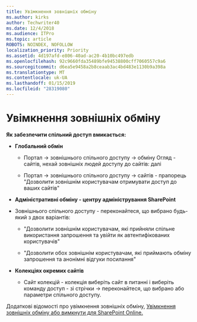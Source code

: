 ```yaml
---
title: Увімкнення зовнішніх обміну
ms.author: kirks
author: Techwriter40
ms.date: 12/4/2018
ms.audience: ITPro
ms.topic: article
ROBOTS: NOINDEX, NOFOLLOW
localization_priority: Priority
ms.assetid: 4d197afd-e806-40ad-ac20-4b10bc497edb
ms.openlocfilehash: 92c9660fda35489bfe94538800cff7060557c9a6
ms.sourcegitcommit: d6ea5e9458a2b8ceaab3ac4bd483e1130b9a398a
ms.translationtype: MT
ms.contentlocale: uk-UA
ms.lasthandoff: 01/15/2019
ms.locfileid: "28319080"
---
```

# <a name="enable-external-sharing"></a>Увімкнення зовнішніх обміну

 **Як забезпечити спільний доступ вмикається:**
  
- **Глобальний обмін**
    
  - Портал -\> зовнішнього спільного доступу -\> обміну Огляд - сайтів, нехай зовнішніх людей доступу до сайтів: далі
    
  - Портал -\> зовнішнього спільного доступу -\> сайтів - прапорець "Дозволити зовнішнім користувачам отримувати доступ до ваших сайтів"
    
- **Адміністративні обміну - центру адміністрування SharePoint**
    
- Зовнішнього спільного доступу - переконайтеся, що вибрано будь-який з двох варіантів:
    
  - "Дозволити зовнішнім користувачам, які прийняли спільне використання запрошення та увійти як автентифікованих користувачів"
    
  - "Дозволити обох зовнішнім користувачам, які приймають обміну запрошення та анонімні відгуки посилання"
    
- **Колекціях окремих сайтів**
    
  - Сайт колекцій - колекція виберіть сайт в питанні і виберіть команду доступ - зі стрічки -\> переконайтеся, що вибрано або параметри спільного доступу.
    
Додаткові відомості про увімкнення зовнішніх обміну, [Увімкнення зовнішніх обміну або вимкнути для SharePoint Online.](https://go.microsoft.com/fwlink/?linkid=2047681&amp;clcid=0x409)
  

